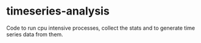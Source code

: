 # timeseries-analysis
Code to run cpu intensive processes, collect the stats and to generate time series data from them.
